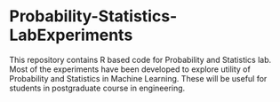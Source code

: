 # Probability-Statistics-LabExperiments
This repository contains R based code for Probability and Statistics lab. Most of the experiments have been developed to explore utility of Probability and Statistics in Machine Learning. These will be useful for students in postgraduate course in engineering.
